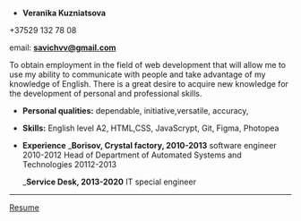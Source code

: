 - **Veranika Kuzniatsova**

+37529 132 78 08

email:  **savichvv@gmail.com**


To obtain employment in the field of web development  that will allow me to use my ability to communicate with people and take advantage of my knowledge of English. There is a great desire to acquire new knowledge for the development of personal and professional skills.

- **Personal qualities:** dependable, initiative,versatile, accuracy,
- **Skills:** English level A2, HTML,CSS, JavaScrypt, Git, Figma, Photopea

- **Experience**
_**Borisov, Crystal factory, 2010-2013**
software engineer 2010-2012
Head of Department of Automated Systems and Technologies 20112-2013

  _**Service Desk, 2013-2020**
     IT special engineer

-------------

[Resume](https://github.com/nikaver/webdev)
